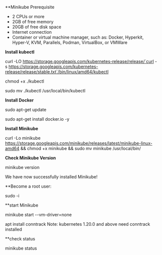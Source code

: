 **Minikube Prerequisite

- 2 CPUs or more
- 2GB of free memory
- 20GB of free disk space
- Internet connection
- Container or virtual machine manager, such as: Docker, Hyperkit, Hyper-V, KVM, Parallels, Podman, VirtualBox, or VMWare

**Install kubectl**

curl -LO https://storage.googleapis.com/kubernetes-release/release/`curl -s https://storage.googleapis.com/kubernetes-release/release/stable.txt`/bin/linux/amd64/kubectl

chmod +x ./kubectl

sudo mv ./kubectl /usr/local/bin/kubectl

**Install Docker**

sudo apt-get update

sudo apt-get install docker.io -y

**Install Minikube**

curl -Lo minikube https://storage.googleapis.com/minikube/releases/latest/minikube-linux-amd64 && chmod +x minikube && sudo mv minikube /usr/local/bin/

**Check Minikube Version**

minikube version

We have now successfully installed Minikube!

**Become a root user:

sudo -i

**start Minikube

minikube start --vm-driver=none

apt install conntrack
Note: kubernetes 1.20.0 and above need conntrack installed

**check status

minikube status
